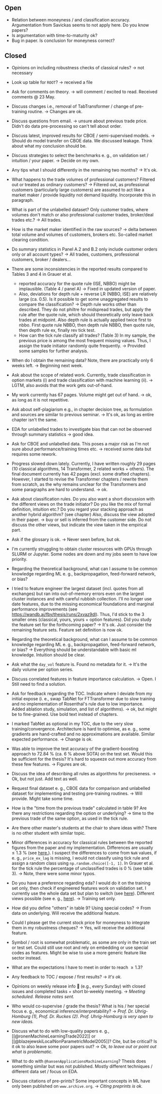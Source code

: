 ## Open
- Relation between moneyness / and classification accuracy. Argumentation from Savickas seems to not apply here. Do you know papers?
- Is argumentation with time-to-maturity ok?
- Bug in paper. Is conclusion for moneyness correct?

## Closed
- Opinions on including robustness checks of classical rules? -> not necessary
- Look up table for `ROOT`? -> received a file
- Ask for comments on theory. -> will comment / excited to read. Received comments @ 23 May.
- Discuss changes i.e., removal of TabTransformer / change of pre-training routine. -> Changes are ok.
- Discuss questions from email. -> unsure about previous trade price. Didn't do data pre-processing so can't tell about order.
- Discuss latest, improved results for CBOE / semi-supervised models. -> Should do model transfer on CBOE data. We discussed leakage. Think about what my conclusion should be.
- Discuss strategies to select the benchmarks e. g., on validation set / intuition / your paper. -> Decide on my own.
- Any tips what I should differently in the remaining two months? -> It's ok.
- What happens to the trade volumes of professional customers? Filtered out or treated as ordinary customers? -> Filtered out, as professional customers (particularly large customers) are assumed to act like a market maker / provide liquidity not demand liquidity. Incorporate this in paragraph.
- What is part of the unlabelled dataset? Only customer trades, where volumes don't match or also professional customer trades, broker/deal trades etc.? -> All trades.
- How is the market maker identified in the raw sources? -> delta between total volume and volumes of customers, brokers etc. So-called market clearing condition.
- Do summary statistics in Panel A.2 and B.2 only include customer orders only or all account types? -> All trades, customers, professional customers, broker / dealers...
- There are some inconsistencies in the reported results compared to Tables 3 and 4 in Grauer et al.
    - reported accuracy for the quote rule (ISE, NBBO) might be implausible. (Table 4 / panel A) -> Fixed in updated version of paper.
    - Also, deviations for depth rule + reverse LR (NBBO, ISE) are relatively large (ca. 0.5). Is it possible to get some unaggregated results to compare the classification? -> Depth rule works other than described. They do not philtre for midspread trades, but apply the rule after the quote rule, which should theoretically only leave back trades at midpoint. Also depth rule is actually applied twice first to nbbo. First quote rule NBBO, then depth rule NBBO, then quote rule, then depth rule ex, finally rev tick test.
    - How can the tick rule classify all trades? (Table 3) In my sample, the previous price is among the most frequent missing values. Thus, I assign the trade initiator randomly quite frequently. -> Provided some samples for further analysis.
- When do I obtain the remaining data? Note, there are practically only 6 weeks left. -> Beginning next week.
- Ask about the scope of related work. Currently, trade classification in option markets (i) and trade classification with machine learning (ii).  -> LGTM, also avoids that the work gets out-of-hand.
- My work currently has 67 pages. Volume might get out of hand. -> ok, as long as it is not repetitive.
- Ask about self-plagiarism e.g., in chapter decision tree, as formulation and sources are similar to previous seminar. -> It's ok, as long as entire chapter isn't the same.
- EDA for unlabelled trades to investigate bias that can not be observed through summary statistics -> good idea.
- Ask for CBOE and unlabelled data. This poses a major risk as I'm not sure about performance/training times etc. -> received some data but requires some rework.
- Progress slowed down lately. Currently, I have written roughly 29 pages (10 classical algorithms, 14 Transformer, 2 related works + others). The final document currently has 42 pages (excl. some drafted chapters). However, I started to revise the Transformer chapters / rewrite them from scratch, as the why remains unclear for the Transformers and some paragraphs are hard to understand. -> ok.
- Ask about classification rules. Do you also want a short discussion with the different views on the trade initiator? Do you like the mix of formal definition, intuition etc.? Do you regard your stacking approach as another hybrid algorithm? (see chapter) Also, discuss the view adopted in their paper. -> buy or sell is inferred from the customer side. Do not discuss the other views, but indicate the view taken in the empirical part.
- Ask if the glossary is ok. -> Never seen before, but ok.
- I'm currently struggling to obtain cluster resources with GPUs through SLURM or Jupyter. Some nodes are down and my jobs seem to have low priority. 
- Regarding the theoretical background, what can I assume to be common knowledge regarding ML e. g., backpropagation, feed-forward network, or bias?
- I tried to feature engineer the largest dataset (incl. quotes from all exchanges) but ran into out-of-memory errors even on the largest cluster instances and with careful rubbish collection. I'll no longer use date features, due to the missing economical foundations and marginal performance improvements (see https://wandb.ai/fbv/thesis/runs/2xvaz9dl). Thus, I'd stick to the 3 smaller ones (classical, yours, yours + option features). Did you study the feature set for the forthcoming paper? -> It's ok. Just consider the remaining feature sets. Feature set definition is now ok.
- Regarding the theoretical background, what can I assume to be common knowledge regarding ML e. g., backpropagation, feed-forward network, or bias? -> Everything should be understandable with basic ml knowledge. Intuition should be clear.
- Ask what the `day_vol` feature is. Found no metadata for it. -> It's the daily volume per option series. 
- Discuss correlated features in feature importance calculation. -> Open. I Still need to find a solution.
- Ask for feedback regarding the TOC. Indicate where I deviate from my initial expose (i. e., swap TabNet for FTTransformer due to slow training and no implementation of Rosenthal's rule due to low importance. Added ablation study, simulation, and list of algorithms). -> ok, but might be to fine-grained. Use bold text instead of chapters.
- I marked TabNet as optional in my TOC, due to the very slow training/convergence. Architecture is hard to optimise, as e. g., some gradients are hand-crafted and no approximations are available. Similar expected performance. -> Change is ok.
- Was able to improve the test accuracy of the gradient-boosting approach to 72.84 % (ca. 6 % above SOTA) on the test set. Would this be sufficient for the thesis? It's hard to squeeze out more accuracy from these few features. -> Figures are ok.
- Discuss the idea of describing all rules as algorithms for preciseness. -> Ok, but not just. Add text as well.
- Request final dataset e. g., CBOE data for comparison and unlabelled dataset for implementing and testing pre-training routines. -> Will provide. Might take some time.
- How is the "time from the previous trade" calculated in table 9? Are there any restrictions regarding the option or underlying? -> time to the previous trade of the same option, as used in the tick rule.
- Are there other master's students at the chair to share ideas with? There is no other student with similar topic.
- Minor differences in accuracy for classical rules between the reported figures from the paper and my implementation. Differences are usually $\leq 1.3~\%$  (see [here.](https://github.com/KarelZe/thesis/blob/main/notebooks/4.0a-mb-classical_rules.ipynb)). I suspect the differences to come from `NaN` values, if e. g., `price_ex_lag` is missing, I would not classify using tick rule and assign a random class using `np.random.choice([-1, 1]`. In Grauer et al. for the tick rule the percentage of unclassified trades is $0~\%$ (see table 3). -> Note, there were some minor typos.
- Do you have a preference regarding eda? I would do it on the training set only, then check if engineered features work on validation set. I currently use the whole data set but plan to switch (see [here](https://github.com/KarelZe/thesis/blob/feature-engineering/notebooks/3.0a-mb-data_preprocessing_explanatory_data_analysis.ipynb)).  Different views possible (see e. g., [here](https://stats.stackexchange.com/questions/424263/should-exploratory-data-analysis-include-validation-set)). -> Training set only.

- How did you define "others" in table 9? Using special codes? -> From data on underlying. Will receive the additional feature.
- Could I please get the current stock price for moneyness to integrate them in my robustness cheques? -> Yes, will receive the additional feature.
- Symbol / root is somewhat problematic, as some are only in the train set or test set. Could still use root and rely on embedding or use special codes as features. Might be wise to use a more generic feature like sector instead.
- What are the expectations I have to meet in order to reach $\geq 1.3$?
- Any feedback to TOC / expose / first results? -> *It's ok.*
- Opinions on weekly release info 📧 (e.g., every Sunday) with closed issues and completed tasks + short bi-weekly meeting. -> *Meeting scheduled. Release notes sent.*
- Who would co-supervise / grade the thesis? What is his / her special focus e. g., economical inference/interpretability? -> *Prof. Dr. Uhrig-Homburg (1), Prof. Dr. Ruckes (2). Prof. Uhrig-Homburg is very open to new ideas.* 
- Discuss what to do with low-quality papers e. g., [[@ronenMachineLearningTrade2022]] or [[@blazejewskiLocalNonParametricModel2005]]? Cite, but be critical? Is it ok to also leave some poor papers out? -> *Ok, to leave out or point out what is problematic.*
- What to do with `@hansenApplicationsMachineLearning`? Thesis does something similar but was not published. Mostly different techniques / different data set / focus on EDA.
- Discuss citations of pre-prints? Some important concepts in ML have only been published on `www.archive.org`. -> *Citing preprints is ok.*
